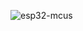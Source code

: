 
![esp32-mcus](https://github.com/shariltumin/mesh-espnow-micropython/blob/main/media/esp32-mcus.jpeg)
